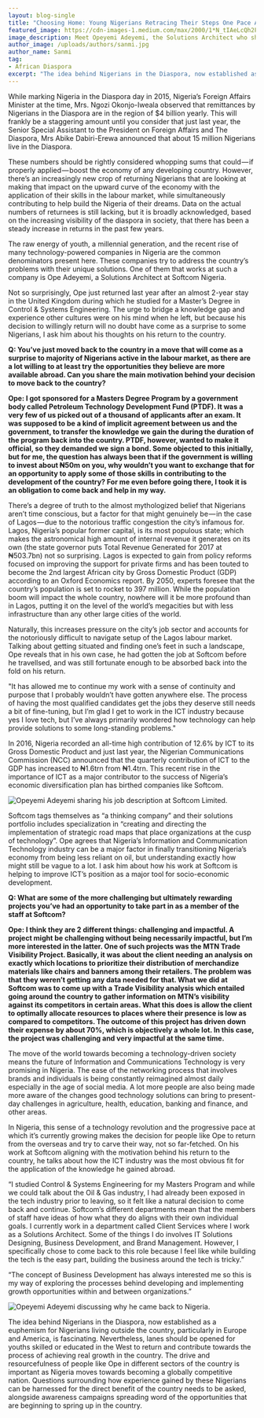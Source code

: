 ```yaml
---
layout: blog-single
title: "Choosing Home: Young Nigerians Retracing Their Steps One Pace At a Time"
featured_image: https://cdn-images-1.medium.com/max/2000/1*N_tIAeLcQh2FWIxHUDEKvQ.png
image_description: Meet Opeyemi Adeyemi, the Solutions Architect who shares the story of his return from the diaspora with us
author_image: /uploads/authors/sanmi.jpg
author_name: Sanmi
tag:
- African Diaspora
excerpt: "The idea behind Nigerians in the Diaspora, now established as a euphemism for Nigerians living outside the country, particularly in Europe and America, is fascinating. Read about the reason behind Ope Adeyemi’s decision to return to Nigeria, after an almost 2-year stay in the United Kingdom."
---
```


While marking Nigeria in the Diaspora day in 2015, Nigeria’s Foreign Affairs Minister at the time, Mrs. Ngozi Okonjo-Iweala observed that remittances by Nigerians in the Diaspora are in the region of $4 billion yearly. This will frankly be a staggering amount until you consider that just last year, the Senior Special Assistant to the President on Foreign Affairs and The Diaspora, Mrs Abike Dabiri-Erewa announced that about 15 million Nigerians live in the Diaspora.

These numbers should be rightly considered whopping sums that could — if properly applied — boost the economy of any developing country. However, there’s an increasingly new crop of returning Nigerians that are looking at making that impact on the upward curve of the economy with the application of their skills in the labour market, while simultaneously contributing to help build the Nigeria of their dreams. Data on the actual numbers of returnees is still lacking, but it is broadly acknowledged, based on the increasing visibility of the diaspora in society, that there has been a steady increase in returns in the past few years.

The raw energy of youth, a millennial generation, and the recent rise of many technology-powered companies in Nigeria are the common denominators present here. These companies try to address the country’s problems with their unique solutions. One of them that works at such a company is Ope Adeyemi, a Solutions Architect at Softcom Nigeria.

Not so surprisingly, Ope just returned last year after an almost 2-year stay in the United Kingdom during which he studied for a Master’s Degree in Control & Systems Engineering. The urge to bridge a knowledge gap and experience other cultures were on his mind when he left, but because his decision to willingly return will no doubt have come as a surprise to some Nigerians, I ask him about his thoughts on his return to the country.

**Q: You’ve just moved back to the country in a move that will come as a surprise to majority of Nigerians active in the labour market, as there are a lot willing to at least try the opportunities they believe are more available abroad. Can you share the main motivation behind your decision to move back to the country?**

**Ope: I got sponsored for a Masters Degree Program by a government body called Petroleum Technology Development Fund (PTDF). It was a very few of us picked out of a thousand of applicants after an exam. It was supposed to be a kind of implicit agreement between us and the government, to transfer the knowledge we gain the during the duration of the program back into the country. PTDF, however, wanted to make it official, so they demanded we sign a bond. Some objected to this initially, but for me, the question has always been that if the government is willing to invest about ₦50m on you, why wouldn’t you want to exchange that for an opportunity to apply some of those skills in contributing to the development of the country? For me even before going there, I took it is an obligation to come back and help in my way.**

There’s a degree of truth to the almost mythologized belief that Nigerians aren’t time conscious, but a factor for that might genuinely be — in the case of Lagos — due to the notorious traffic congestion the city’s infamous for. Lagos, Nigeria’s popular former capital, is its most populous state; which makes the astronomical high amount of internal revenue it generates on its own (the state governor puts Total Revenue Generated for 2017 at ₦503.7bn) not so surprising. Lagos is expected to gain from policy reforms focused on improving the support for private firms and has been touted to become the 2nd largest African city by Gross Domestic Product (GDP) according to an Oxford Economics report. By 2050, experts foresee that the country’s population is set to rocket to 397 million. While the population boom will impact the whole country, nowhere will it be more profound than in Lagos, putting it on the level of the world’s megacities but with less infrastructure than any other large cities of the world.

Naturally, this increases pressure on the city’s job sector and accounts for the notoriously difficult to navigate setup of the Lagos labour market. Talking about getting situated and finding one’s feet in such a landscape, Ope reveals that in his own case, he had gotten the job at Softcom before he travellsed, and was still fortunate enough to be absorbed back into the fold on his return.

"It has allowed me to continue my work with a sense of continuity and purpose that I probably wouldn’t have gotten anywhere else. The process of having the most qualified candidates get the jobs they deserve still needs a bit of fine-tuning, but I’m glad I get to work in the ICT industry because yes I love tech, but I’ve always primarily wondered how technology can help provide solutions to some long-standing problems."

In 2016, Nigeria recorded an all-time high contribution of 12.6% by ICT to its Gross Domestic Product and just last year, the Nigerian Communications Commission (NCC) announced that the quarterly contribution of ICT to the GDP has increased to ₦1.6trn from ₦1.4trn. This recent rise in the importance of ICT as a major contributor to the success of Nigeria’s economic diversification plan has birthed companies like Softcom.

![Opeyemi Adeyemi sharing his job description at Softcom Limited.](https://cdn-images-1.medium.com/max/1600/1*t-zSAbqb1Ncg39JlZ2rW-A.png "Opeyemi Adeyemi sharing his job description at Softcom Limited.")

Softcom tags themselves as “a thinking company” and their solutions portfolio includes specialization in “creating and directing the implementation of strategic road maps that place organizations at the cusp of technology”. Ope agrees that Nigeria’s Information and Communication Technology industry can be a major factor in finally transitioning Nigeria’s economy from being less reliant on oil, but understanding exactly how might still be vague to a lot. I ask him about how his work at Softcom is helping to improve ICT’s position as a major tool for socio-economic development.

**Q: What are some of the more challenging but ultimately rewarding projects you’ve had an opportunity to take part in as a member of the staff at Softcom?**

**Ope: I think they are 2 different things: challenging and impactful. A project might be challenging without being necessarily impactful, but I’m more interested in the latter. One of such projects was the MTN Trade Visibility Project. Basically, it was about the client needing an analysis on exactly which locations to prioritize their distribution of merchandize materials like chairs and banners among their retailers. The problem was that they weren’t getting any data needed for that. What we did at Softcom was to come up with a Trade Visibility analysis which entailed going around the country to gather information on MTN’s visibility against its competitors in certain areas. What this does is allow the client to optimally allocate resources to places where their presence is low as compared to competitors. The outcome of this project has driven down their expense by about 70%, which is objectively a whole lot. In this case, the project was challenging and very impactful at the same time.**

The move of the world towards becoming a technology-driven society means the future of Information and Communications Technology is very promising in Nigeria. The ease of the networking process that involves brands and individuals is being constantly reimagined almost daily especially in the age of social media. A lot more people are also being made more aware of the changes good technology solutions can bring to present-day challenges in agriculture, health, education, banking and finance, and other areas.

In Nigeria, this sense of a technology revolution and the progressive pace at which it’s currently growing makes the decision for people like Ope to return from the overseas and try to carve their way, not so far-fetched. On his work at Softcom aligning with the motivation behind his return to the country, he talks about how the ICT industry was the most obvious fit for the application of the knowledge he gained abroad.

“I studied Control & Systems Engineering for my Masters Program and while we could talk about the Oil & Gas industry, I had already been exposed in the tech industry prior to leaving, so it felt like a natural decision to come back and continue. Softcom’s different departments mean that the members of staff have ideas of how what they do aligns with their own individual goals. I currently work in a department called Client Services where I work as a Solutions Architect. Some of the things I do involves IT Solutions Designing, Business Development, and Brand Management. However, I specifically chose to come back to this role because I feel like while building the tech is the easy part, building the business around the tech is tricky.”

“The concept of Business Development has always interested me so this is my way of exploring the processes behind developing and implementing growth opportunities within and between organizations.”

![Opeyemi Adeyemi discussing why he came back to Nigeria.](https://cdn-images-1.medium.com/max/1600/1*6XhMc4Gddv8TAJcokiq5Gg.png "Opeyemi Adeyemi discussing why he came back to Nigeria.")

The idea behind Nigerians in the Diaspora, now established as a euphemism for Nigerians living outside the country, particularly in Europe and America, is fascinating. Nevertheless, lanes should be opened for youths skilled or educated in the West to return and contribute towards the process of achieving real growth in the country. The drive and resourcefulness of people like Ope in different sectors of the country is important as Nigeria moves towards becoming a globally competitive nation. Questions surrounding how experience gained by these Nigerians can be harnessed for the direct benefit of the country needs to be asked, alongside awareness campaigns spreading word of the opportunities that are beginning to spring up in the country.